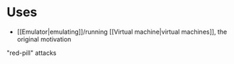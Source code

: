 # Uses
- [[Emulator|emulating]]/running [[Virtual machine|virtual machines]], the original motivation

"red-pill" attacks